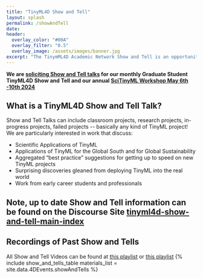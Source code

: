 ```yaml
---
title: "TinyML4D Show and Tell"
layout: splash
permalink: /showAndTell
date: 
header:
  overlay_color: "#00A"
  overlay_filter: "0.5"
  overlay_image: /assets/images/banner.jpg
excerpt: "The TinymML4D Academic Network Show and Tell is an opportunity for students from around the globe to share all of your exciting TinyML projects!"
---
```


**We are [soliciting Show and Tell talks](https://forms.gle/ic52HZMqVv4pBrkP7) for our monthly Graduate Student TinyML4D Show and Tell and our annual [SciTinyML Workshop May 6th -10th 2024](https://indico.ictp.it/event/10464)**

## What is a TinyML4D Show and Tell Talk?

Show and Tell Talks can include classroom projects, research projects, in-progress projects, failed projects -- basically any kind of TinyML project! We are particularly interested in work that discuss:
+ Scientific Applications of TinyML
+ Applications of TinyML for the Global South and for Global Sustainability
+ Aggregated “best practice” suggestions for getting up to speed on new TinyML projects
+ Surprising discoveries gleaned from deploying TinyML into the real world
+ Work from early career students and professionals

## Note, up to date Show and Tell information can be found on the Discourse Site [tinyml4d-show-and-tell-main-index](https://discuss.tinyml.seas.harvard.edu/t/tinyml4d-show-and-tell-main-index/1216)

## Recordings of Past Show and Tells
All Show and Tell Videos can be found at [this playlist](https://www.youtube.com/playlist?list=PLL5nb-tgetJhpCtybAI7Epkiy_fUiIhwm) or [this playlist](https://www.youtube.com/playlist?list=PL57Dnr1H_egu2u6f-R1_emgF1q2PIUsMA)
{% include show_and_tells_table materials_list = site.data.4DEvents.showAndTells %}
